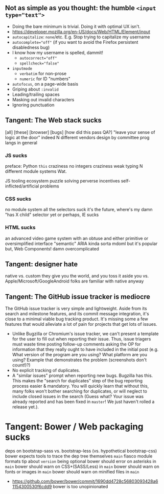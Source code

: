 ## Not as simple as you thought: the humble `<input type="text">`
* Doing the bare minimum is trivial. Doing it with optimal UX isn't.
* https://developer.mozilla.org/en-US/docs/Web/HTML/Element/input
* `autocapitalize`: `none`/etc. E.g. Stop trying to capitalize my username
* `autocomplete="off"` (if you want to avoid the Firefox persistent disabledness bug)
* I know how my username is spelled, dammit!
  * `autocorrect="off"`
  * `spellcheck="false"`
* `inputmode`
  * `verbatim` for non-prose
  * `numeric` for ID "numbers"
* `autofocus`, on a page-wide basis
* Griping about `:invalid`
* Leading/trailing spaces
* Masking out invalid characters
* Ignoring punctuation

## Tangent: The Web stack sucks

[all] [these] [browser] [bugs]
[how did this pass QA?]
"leave your sense of logic at the door" indeed
N different vendors
design by committee prog langs in general

### JS sucks
  preface: Python
  `this` craziness
  no integers craziness
  weak typing
  N different module systems
  Wat.

JS tooling ecosystem
  puzzle solving
  perverse incentives
  self-inflicted/artificial problems

### CSS sucks
  no module system
  all the selectors suck
  it's the future, where's my damn "has X child" selector yet
  or perhaps, IE sucks

### HTML sucks
an advanced video game system with an obtuse and either primitive or oversimplified interface
"semantic"
  ARIA kinda sorta
  mdoml
but it's popular
but, Web Components!
  damn overcomplicated

## Tangent: designer hate
  native vs. custom
  they give you the world, and you toss it aside
  you vs. Apple/Microsoft/GoogleAndroid
  folks are familiar with native anyway

## Tangent: The GitHub issue tracker is mediocre
The GitHub issue tracker is very simple and lightweight. Aside from its search and milestone features, and its commit message integration, it's close to a minimal viable bug tracking product. It's missing some a few features that would alleviate a lot of pain for projects that get lots of issues.
* Unlike Bugzilla or Chromium's issue tracker, we can't present a template for the user to fill out when reporting their issue. Thus, issue triagers must waste time posting follow-up comments asking the OP for information that they really ought to have included in the initial post (e.g. What version of the program are you using? What platform are you using? Example that demonstrates the problem (screenshots don't count!)?)
* No explicit tracking of duplicates.
* A "similar issues" prompt when reporting new bugs. Bugzilla has this. This makes the "search for duplicates" step of the bug reporting process easier & mandatory. You will quickly learn that without this, many folks won't bother searching for duplicates, or will neglect to include closed issues in the search (Guess what? Your issue was already reported and has been fixed in `master`! We just haven't rolled a release yet.).

# Tangent: Bower / Web packaging sucks
deps on bootstrap-sass vs. bootstrap-less (vs. hypothetical bootstrap-css)
bower expects tools to trace the dep tree themselves
`main` fiasco
module formats
tip about `version` being optional
bower should error on asterisks in `main`
bower should warn on CSS+(SASS/Less) in `main`
bower should warn on fonts or images in `main`
bower should warn on minified files in `main`
  * https://github.com/bower/bower/commit/1690dd4728c56803093428a61154300530f6cdd9
bower is too unopinionated
